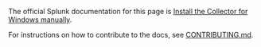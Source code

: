 The official Splunk documentation for this page is [Install the Collector for Windows manually](https://docs.splunk.com/Observability/gdi/opentelemetry/install-windows-manual.html). 

For instructions on how to contribute to the docs, see [CONTRIBUTING.md](../CONTRIBUTING#documentation.md).

